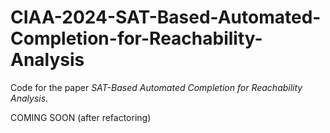 # CIAA-2024-SAT-Based-Automated-Completion-for-Reachability-Analysis
Code for the paper _SAT-Based Automated Completion for Reachability Analysis_.

COMING SOON (after refactoring)
